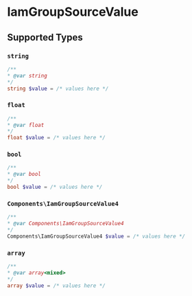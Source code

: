 # IamGroupSourceValue


## Supported Types

### `string`

```php
/**
* @var string
*/
string $value = /* values here */
```

### `float`

```php
/**
* @var float
*/
float $value = /* values here */
```

### `bool`

```php
/**
* @var bool
*/
bool $value = /* values here */
```

### `Components\IamGroupSourceValue4`

```php
/**
* @var Components\IamGroupSourceValue4
*/
Components\IamGroupSourceValue4 $value = /* values here */
```

### `array`

```php
/**
* @var array<mixed>
*/
array $value = /* values here */
```

